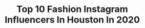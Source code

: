 ---
title: Top 10 Fashion Instagram Influencers In Houston In 2020
description: >-
  Find top fashion Instagram influencers in Houston in 2020. Most popular hashtags: #houston #ltksalealert #liketkit #houstonmodel.
platform: Instagram
profiles:
  - username: "kellsskellyy"
    fullname: >-
      Kels 🖤
    location: "United States"
    followers: 9618
    engagement: 1894
    commentsToLikes: 0.057007
    avatar: "https://scontent-ams4-1.cdninstagram.com/v/t51.2885-19/s320x320/87645295_217940716049554_1823402282180411392_n.jpg?_nc_ht=scontent-ams4-1.cdninstagram.com&_nc_ohc=fA6Y3DjKzX8AX8QA4ee&oh=b885675b6cdc42e0200590b685f2ca59&oe=5EB98EEC"
    verified: false
    hashtags: ""
  - username: "lux_mommy"
    fullname: >-
      LuxMommy | Blogger +YouTuber
    location: "United States"
    followers: 110068
    engagement: 163
    commentsToLikes: 0.061857
    avatar: "https://scontent-lht6-1.cdninstagram.com/v/t51.2885-19/s320x320/82949744_611842272927081_6216770388488093696_n.jpg?_nc_ht=scontent-lht6-1.cdninstagram.com&_nc_ohc=H-rraOfz6igAX8YvM7u&oh=4a1b9edd77e05a3dd97c83da8515b220&oe=5EBC5ACD"
    verified: false
    hashtags: "#bowflex, #athomeworkout, #ltkkids, #adoptionstory"
  - username: "adoseofsherri"
    fullname: >-
      Sherri Quach Garza
    location: "United States"
    followers: 31667
    engagement: 289
    commentsToLikes: 0.017651
    avatar: "https://scontent-ams4-1.cdninstagram.com/v/t51.2885-19/s320x320/54446782_1108754409327330_6490661874588188672_n.jpg?_nc_ht=scontent-ams4-1.cdninstagram.com&_nc_ohc=ck5mfQmciDcAX9P-hXz&oh=8f51dcea5cd18eaae01a0f51b8502727&oe=5E87BC63"
    verified: false
    hashtags: "#quarantinelife, #houstonblogger, #stylevanaus, #sheingals"
  - username: "sltphoto"
    fullname: >-
      Sam Terry
    location: "United States"
    followers: 15568
    engagement: 697
    commentsToLikes: 0.039011
    avatar: "https://scontent-lhr8-1.cdninstagram.com/v/t51.2885-19/s320x320/49803770_214317319474002_323394162462294016_n.jpg?_nc_ht=scontent-lhr8-1.cdninstagram.com&_nc_ohc=IeJALXHvbxoAX_hhvuS&oh=6fa2dd142434749c5d1f16bce541442e&oe=5EB9B4E9"
    verified: false
    hashtags: "#nikon, #oklahomamodels, #prettylittlething, #godoxad600"
  - username: "anghelov"
    fullname: >-
      ANGHELOV
    location: "United States"
    followers: 40022
    engagement: 467
    commentsToLikes: 0.067734
    avatar: "https://scontent-amt2-1.cdninstagram.com/v/t51.2885-19/s320x320/83058255_129409434941550_2369924286342234112_n.jpg?_nc_ht=scontent-amt2-1.cdninstagram.com&_nc_ohc=5eUm5fBzBT0AX9-t48y&oh=8f8cf6456987e968a9817704a6b841c2&oe=5EB96A2D"
    verified: false
    hashtags: "#instagramskilla, #majestic, #creativeportraits, #portraitphoto"
  - username: "martigrizzle"
    fullname: >-
      Marti Grizzle
    location: "United States"
    followers: 4166
    engagement: 1050
    commentsToLikes: 0.340209
    avatar: "https://scontent-amt2-1.cdninstagram.com/v/t51.2885-19/s320x320/91953807_2581321042111087_5604881043665453056_n.jpg?_nc_ht=scontent-amt2-1.cdninstagram.com&_nc_ohc=U0cWPcyMOVcAX8vBIcA&oh=0fe956e4a31182185d611b3ae13ae22a&oe=5EBB2F05"
    verified: false
    hashtags: "#vicicollab, #ltkfashion, #ltksalealert, #ad"
  - username: "elvieinthecity"
    fullname: >-
      Elvie Richard•Style & Travel
    location: "United States"
    followers: 28150
    engagement: 127
    commentsToLikes: 0.313259
    avatar: "https://scontent-lhr8-1.cdninstagram.com/v/t51.2885-19/s320x320/59487581_602453053603802_2671241552398909440_n.jpg?_nc_ht=scontent-lhr8-1.cdninstagram.com&_nc_ohc=NhCQ9XMIqbYAX-TxKn1&oh=7aedf25b9cb485685aa702061c36a2cb&oe=5EBB56EB"
    verified: false
    hashtags: "#momsofinstagram, #macbookcga, #runningshoes, #aexme"
  - username: "natisacoolkid"
    fullname: >-
      Natalie Varnum
    location: "United States"
    followers: 19143
    engagement: 385
    commentsToLikes: 0.030065
    avatar: "https://scontent-lhr8-1.cdninstagram.com/v/t51.2885-19/s320x320/81821860_769066130243583_1646005581506412544_n.jpg?_nc_ht=scontent-lhr8-1.cdninstagram.com&_nc_ohc=4xxbqbwuw-QAX8F4XoO&oh=09cab12d89809f1f1779fa4b54909a05&oe=5EB9947B"
    verified: false
    hashtags: "#ootd, #thrifted, #amitavasarkar, #balletbeautiful"
  - username: "shadessofblu"
    fullname: >-
      Glamorous Hippie Blu 🦋
    location: "United States"
    followers: 17449
    engagement: 362
    commentsToLikes: 0.023961
    avatar: "https://scontent-lga3-1.cdninstagram.com/v/t51.2885-19/s320x320/89638807_544418149789646_4662730489264603136_n.jpg?_nc_ht=scontent-lga3-1.cdninstagram.com&_nc_ohc=q_WcMhTjwjEAX_0IYEL&oh=a6391d761bbfc18e9d78aad424f63564&oe=5EB7FAE2"
    verified: false
    hashtags: "#hardlyhome, #htown, #women, #houstoncontractor"
  - username: "bwal8705"
    fullname: >-
      Bryan Walwyn
    location: "United States"
    followers: 2074
    engagement: 1620
    commentsToLikes: 0.031833
    avatar: "https://scontent-ams4-1.cdninstagram.com/v/t51.2885-19/s320x320/13696735_482957335246648_743957912_a.jpg?_nc_ht=scontent-ams4-1.cdninstagram.com&_nc_ohc=4l0m10xjDWsAX-NTij0&oh=74425800a86a2259ff85239dd2298fe2&oe=5EB4F232"
    verified: false
    hashtags: "#love, #weddingwire, #groom, #globalcitizen"
---